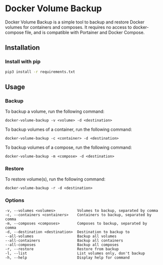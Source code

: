 # Docker Volume Backup

Docker Volume Backup is a simple tool to backup and restore Docker volumes for containers and composes.
It requires no access to docker-compose file, and is compatible with Portainer and Docker Compose.

## Installation

### Install with pip

```bash
pip3 install -r requirements.txt
```

## Usage

### Backup

To backup a volume, run the following command:

    docker-volume-backup -v <volume> -d <destination>

To backup volumes of a container, run the following command:

    docker-volume-backup -c <container> -d <destination>

To backup volumes of a compose, run the following command:
    
    docker-volume-backup -m <compose> -d <destination>

### Restore

To restore volume(s), run the following command:

    docker-volume-backup -r -d <destination>

### Options

    -v, --volumes <volumes>          Volumes to backup, separated by comma
    -c, --containers <containers>    Containers to backup, separated by comma
    -m, --composes <composes>        Composes to backup, separated by comma
    -d, --destination <destination>  Destination to backup to
    --all-volumes                    Backup all volumes
    --all-containers                 Backup all containers
    --all-composes                   Backup all composes
    -r, --restore                    Restore from backup
    -l, --list                       List volumes only, don't backup
    -h, --help                       Display help for command
